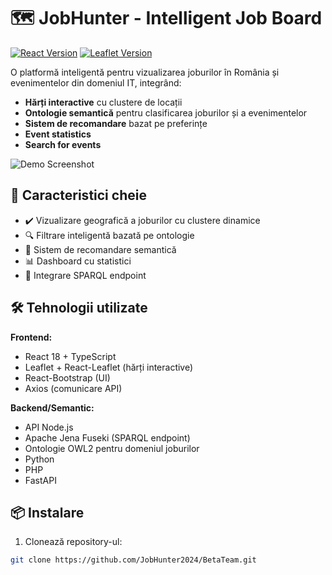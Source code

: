 # 🗺️ JobHunter - Intelligent Job Board

[![React Version](https://img.shields.io/badge/react-18.2.0-blue)](https://reactjs.org/)
[![Leaflet Version](https://img.shields.io/badge/leaflet-1.9.4-green)](https://leafletjs.com/)

O platformă inteligentă pentru vizualizarea joburilor în România și evenimentelor din domeniul IT, integrând:
- **Hărți interactive** cu clustere de locații 
- **Ontologie semantică** pentru clasificarea joburilor și a evenimentelor
- **Sistem de recomandare** bazat pe preferințe
- **Event statistics**
- **Search for events**

![Demo Screenshot](screenshot.png)

## 🚀 Caracteristici cheie
- ✔️ Vizualizare geografică a joburilor cu clustere dinamice
- 🔍 Filtrare inteligentă bazată pe ontologie
- 📌 Sistem de recomandare semantică
- 📊 Dashboard cu statistici 
- 🔗 Integrare SPARQL endpoint

## 🛠️ Tehnologii utilizate
**Frontend:**
- React 18 + TypeScript
- Leaflet + React-Leaflet (hărți interactive)
- React-Bootstrap (UI)
- Axios (comunicare API)

**Backend/Semantic:**
- API Node.js
- Apache Jena Fuseki (SPARQL endpoint)
- Ontologie OWL2 pentru domeniul joburilor
- Python
- PHP
- FastAPI

## 📦 Instalare
1. Clonează repository-ul:
```bash
git clone https://github.com/JobHunter2024/BetaTeam.git
